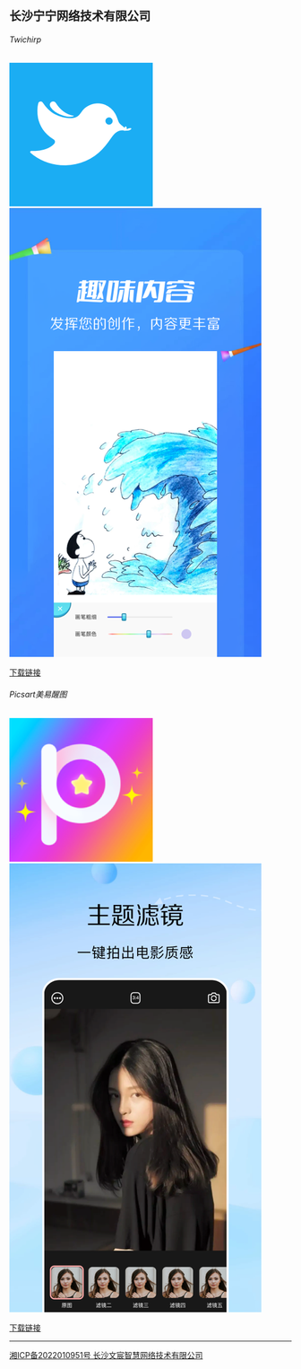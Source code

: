 ## 长沙宁宁网络技术有限公司


###### Twichirp

![logo](./logo1.png)    
![展示图](v1.png)


> 

[下载链接](https://pan.baidu.com/s/1FGW3MRJK0wHuv8pgQP0h1Q?pwd=kry6)


###### Picsart美易醒图

![logo](./logo2.png)    
![展示图](v2.png)


> 

[下载链接](https://pan.baidu.com/s/1FGW3MRJK0wHuv8pgQP0h1Q?pwd=kry6)









----





[湘ICP备2022010951号 长沙文宸智慧网络技术有限公司](http://beian.miit.gov.cn/) 
